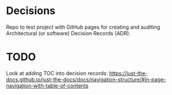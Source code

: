 # Decisions
Repo to test project with GitHub pages for creating and auditing Architectural (or software) Decision Records (ADR).

# TODO
Look at adding TOC into decision records: https://just-the-docs.github.io/just-the-docs/docs/navigation-structure/#in-page-navigation-with-table-of-contents
